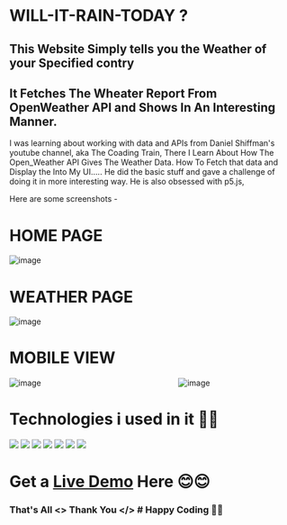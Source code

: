 # WILL-IT-RAIN-TODAY ? 
## This Website Simply tells you the Weather of your Specified contry
## It Fetches The Wheater Report From OpenWeather API and Shows In An Interesting Manner.

I was learning about working with data and APIs from Daniel Shiffman's youtube channel, aka 
The Coading Train,
There I Learn About How The Open_Weather API Gives The Weather Data.
How To Fetch that data and Display the Into My UI.....
He did the basic stuff and gave a challenge of doing it in more interesting way. He is also 
obsessed with p5.js,

Here are some screenshots -

# HOME PAGE
![image](https://user-images.githubusercontent.com/83543768/188124363-491e2f20-ee84-4211-aa0c-8c3c02baa3a5.png)

# WEATHER PAGE
![image](https://user-images.githubusercontent.com/83543768/188124774-450f93f3-638d-407f-8c73-868a59e15ea4.png)

# MOBILE VIEW
![image](https://user-images.githubusercontent.com/83543768/188124629-77d8e23b-6cb6-47af-b509-11a1c352d5df.png) &nbsp;&nbsp;&nbsp;&nbsp;&nbsp;&nbsp;&nbsp;&nbsp;&nbsp;&nbsp;&nbsp;&nbsp;&nbsp;&nbsp;&nbsp;&nbsp;&nbsp;&nbsp;&nbsp;&nbsp;&nbsp;&nbsp;&nbsp;&nbsp;&nbsp;&nbsp;&nbsp;&nbsp;&nbsp;&nbsp;&nbsp;&nbsp;&nbsp;&nbsp;&nbsp;&nbsp;&nbsp;&nbsp;&nbsp;&nbsp;&nbsp;&nbsp;&nbsp;&nbsp;&nbsp;&nbsp;&nbsp;&nbsp;&nbsp;&nbsp;&nbsp;&nbsp;&nbsp;&nbsp;&nbsp;&nbsp;&nbsp;&nbsp;&nbsp;&nbsp; ![image](https://user-images.githubusercontent.com/83543768/188124933-ff676391-4a07-477c-8dea-15c614710f29.png)




# Technologies i used in it 👨‍💻
<img src="https://img.icons8.com/color/48/FFFFFF/nodejs.png"/>     <img src="https://img.icons8.com/nolan/64/express-js.png"/>     <img src="https://img.icons8.com/color/48/000000/bootstrap.png"/>     <img src="https://img.icons8.com/color/48/000000/javascript--v1.png"/>     <img src="https://img.icons8.com/color/48/000000/html-5--v1.png"/>     <img src="https://img.icons8.com/color/48/000000/css3.png"/>      <img src="https://img.icons8.com/fluency/48/000000/handlebar-mustache.png"/>      



# Get a <a href="https://is-weather-fine.herokuapp.com/">Live Demo</a> Here 😊😊

### That's All <> Thank You </>  # Happy Coding 👨‍💻

